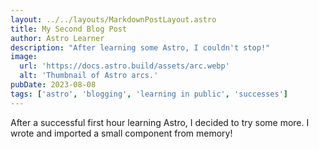 ```yaml
---
layout: ../../layouts/MarkdownPostLayout.astro
title: My Second Blog Post
author: Astro Learner
description: "After learning some Astro, I couldn't stop!"
image:
  url: 'https://docs.astro.build/assets/arc.webp'
  alt: 'Thumbnail of Astro arcs.'
pubDate: 2023-08-08
tags: ['astro', 'blogging', 'learning in public', 'successes']
---
```


After a successful first hour learning Astro, I decided to try some more. I wrote and imported a small component from memory!
